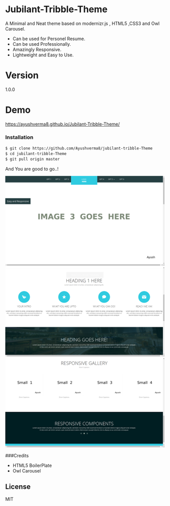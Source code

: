 # Jubilant-Tribble-Theme
A Minimal and Neat theme based on modernizr.js , HTML5 ,CSS3 and Owl Carousel. 

  - Can be used for Personel Resume.
  - Can be used Professionally.
  - Amazingly Responsive.
  - Lightweight and Easy to Use.
  
# Version
1.0.0

# Demo
https://ayushverma8.github.io/Jubilant-Tribble-Theme/



### Installation
```sh
$ git clone https://github.com/Ayushverma8/jubilant-tribble-Theme
$ cd jubilant-tribble-Theme
$ git pull origin master


```
And You are good to go..!

![Image of Screen](https://raw.githubusercontent.com/Ayushverma8/jubilant-tribble-Theme/master/screenshots/screen1.png?token=AOo3d-1icjtmChK-loD7YNFOhK7CU1a1ks5Xd32owA%3D%3D)
![Image of Screen2](https://raw.githubusercontent.com/Ayushverma8/jubilant-tribble-Theme/master/screenshots/screen2.png?token=AOo3d2Juf96YKAZWFjJ-BS0B6jtEer1Yks5Xd35BwA%3D%3D)
![Image of Screen3](https://raw.githubusercontent.com/Ayushverma8/jubilant-tribble-Theme/master/screenshots/screen3.png?token=AOo3d7Vvr9oKZR4WD94034B1eb50dbB0ks5Xd354wA%3D%3D)

###Credits
 - HTML5 BoilerPlate
 - Owl Carousel


License
----

MIT

